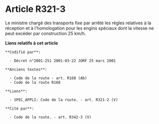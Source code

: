 # Article R321-3

Le ministre chargé des transports fixe par arrêté les règles relatives à la réception et à l'homologation pour les engins
spéciaux dont la vitesse ne peut excéder par construction 25 km/h.

**Liens relatifs à cet article**

	**Codifié par**:

	  - Décret n°2001-251 2001-03-22 JORF 25 mars 2001

	**Anciens textes**:

	  - Code de la route - art. R168 (Ab)
	  - Code de la route R168

	**Liens**:

	  - SPEC_APPLI: Code de la route. - art. R321-2 (V)

	**Cité par**:

	  - Code de la route. - art. R342-3 (V)
